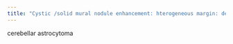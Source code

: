 ```yaml
---
title: "Cystic /solid mural nodule enhancement: hterogeneous margin: defined 4th vent: anterior displace, clean interface."
---
```

cerebellar astrocytoma

